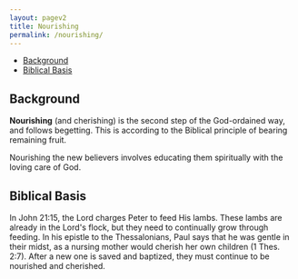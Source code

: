 ```yaml
---
layout: pagev2
title: Nourishing
permalink: /nourishing/
---
```

- [Background](#background)
- [Biblical Basis](#biblical-basis)

## Background

**Nourishing** (and cherishing) is the second step of the God-ordained way, and follows begetting. This is according to the Biblical principle of bearing remaining fruit.

Nourishing the new believers involves educating them spiritually with the loving care of God.

## Biblical Basis

In John 21:15, the Lord charges Peter to feed His lambs. These lambs are already in the Lord's flock, but they need to continually grow through feeding. In his epistle to the Thessalonians, Paul says that he was gentle in their midst, as a nursing mother would cherish her own children (1 Thes. 2:7). After a new one is saved and baptized, they must continue to be nourished and cherished.